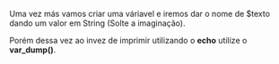 Uma vez más vamos criar uma váriavel e iremos dar o nome de $texto dando um valor em String (Solte a imaginação).

Porém dessa vez ao invez de imprimir utilizando o **echo** utilize o **var_dump()**.